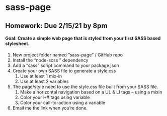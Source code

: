 # sass-page

## Homework: Due 2/15/21 by 8pm

#### Goal: Create a simple web page that is styled from your first SASS based stylesheet.

1. New project folder named “sass-page” / GitHub repo
1. Install the “node-scss ” dependency
1. Add a “sass” script command to your package.json
1. Create your own SASS file to generate a style.css
   1. Use at least 1 mix-in
   1. Use at least 2 variables
1. The page/style need to use the style.css file built from your SASS file.
   1. Make a horizontal navigation based on a UL & LI tags – using a mixin
   1. Color your H# tags using variable
   1. Color your call-to-action using a variable
1. Email me the link when you’re done.
